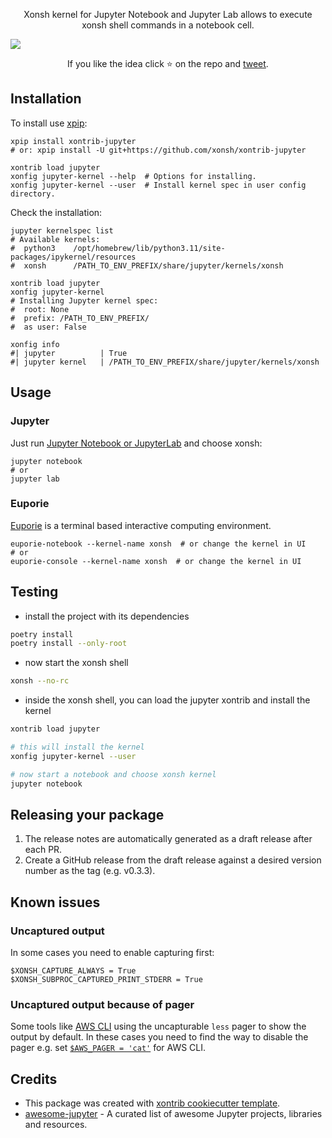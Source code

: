 <p align="center">
Xonsh kernel for Jupyter Notebook and Jupyter Lab allows to execute
xonsh shell commands in a notebook cell.
</p>

<p>
<img src="https://repository-images.githubusercontent.com/471969357/c372c71d-2baa-4804-9e01-d7305316b500">
</p>

<p align="center">
If you like the idea click ⭐ on the repo and <a href="https://twitter.com/intent/tweet?text=Nice%20xontrib%20for%20the%20xonsh%20shell!&url=https://github.com/xonsh/xontrib-jupyter" target="_blank">tweet</a>.
</p>


## Installation

To install use [xpip](https://xon.sh/aliases.html#xpip):

```xsh
xpip install xontrib-jupyter
# or: xpip install -U git+https://github.com/xonsh/xontrib-jupyter

xontrib load jupyter
xonfig jupyter-kernel --help  # Options for installing.
xonfig jupyter-kernel --user  # Install kernel spec in user config directory.
```

Check the installation:
```xsh
jupyter kernelspec list
# Available kernels:
#  python3    /opt/homebrew/lib/python3.11/site-packages/ipykernel/resources
#  xonsh      /PATH_TO_ENV_PREFIX/share/jupyter/kernels/xonsh

xontrib load jupyter
xonfig jupyter-kernel
# Installing Jupyter kernel spec:
#  root: None
#  prefix: /PATH_TO_ENV_PREFIX/
#  as user: False

xonfig info
#| jupyter          | True
#| jupyter kernel   | /PATH_TO_ENV_PREFIX/share/jupyter/kernels/xonsh

```

## Usage

### Jupyter

Just run [Jupyter Notebook or JupyterLab](https://jupyter.org/) and choose xonsh:

```xsh
jupyter notebook
# or
jupyter lab
```

### Euporie

[Euporie](https://github.com/joouha/euporie) is a terminal based interactive computing environment.

```xsh
euporie-notebook --kernel-name xonsh  # or change the kernel in UI
# or
euporie-console --kernel-name xonsh  # or change the kernel in UI
```

## Testing

- install the project with its dependencies
```bash
poetry install
poetry install --only-root
```
- now start the xonsh shell

```sh
xonsh --no-rc
```

- inside the xonsh shell, you can load the jupyter xontrib and install the kernel

```sh
xontrib load jupyter

# this will install the kernel
xonfig jupyter-kernel --user

# now start a notebook and choose xonsh kernel
jupyter notebook
```

## Releasing your package

1. The release notes are automatically generated as a draft release after each PR.
2. Create a GitHub release from the draft release against a desired version number as the tag (e.g. v0.3.3). 

## Known issues

### Uncaptured output

In some cases you need to enable capturing first:

```xsh
$XONSH_CAPTURE_ALWAYS = True
$XONSH_SUBPROC_CAPTURED_PRINT_STDERR = True
```

### Uncaptured output because of pager

Some tools like [AWS CLI](https://aws.amazon.com/cli/) using the uncapturable `less` pager to show the output by default. In these cases you need to find the way to disable the pager e.g. set [`$AWS_PAGER = 'cat'`](https://docs.aws.amazon.com/cli/latest/userguide/cli-usage-pagination.html#cli-usage-pagination-awspager) for AWS CLI.

## Credits

* This package was created with [xontrib cookiecutter template](https://github.com/xonsh/xontrib-cookiecutter).
* [awesome-jupyter](https://github.com/markusschanta/awesome-jupyter) - A curated list of awesome Jupyter projects, libraries and resources.
